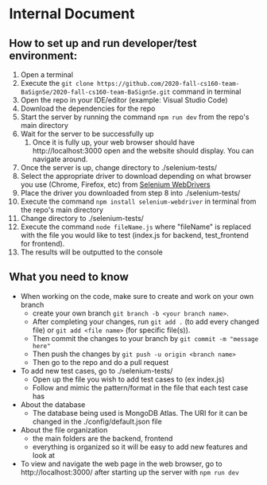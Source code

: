# Internal Document

## How to set up and run developer/test environment:

1. Open a terminal
2. Execute the `git clone https://github.com/2020-fall-cs160-team-BaSignSe/2020-fall-cs160-team-BaSignSe.git` command in terminal  
3. Open the repo in your IDE/editor (example: Visual Studio Code)
4. Download the dependencies for the repo
5. Start the server by running the command `npm run dev` from the repo's main directory
6. Wait for the server to be successfully up
   1. Once it is fully up, your web browser should have http://localhost:3000 open and the website should display. You can navigate around.
7. Once the server is up, change directory to ./selenium-tests/
8. Select the appropriate driver to download depending on what browser you use (Chrome, Firefox, etc) from [Selenium WebDrivers](https://www.npmjs.com/package/selenium-webdriver)
9. Place the driver you downloaded from step 8 into ./selenium-tests/ 
10. Execute the command `npm install selenium-webdriver` in terminal from the repo's main directory
11. Change directory to ./selenium-tests/
12. Execute the command `node fileName.js` where "fileName" is replaced with the file you would like to test (index.js for backend, test_frontend for frontend).
13. The results will be outputted to the console

## What you need to know

* When working on the code, make sure to create and work on your own branch
  * create your own branch `git branch -b <your branch name>`.
  * After completing your changes, run `git add .` (to add every changed file) or `git add <file name>` (for specific file(s)).
  * Then commit the changes to your branch by `git commit -m "message here"`
  * Then push the changes by `git push -u origin <branch name>`
  * Then go to the repo and do a pull request
* To add new test cases, go to ./selenium-tests/
  * Open up the file you wish to add test cases to (ex index.js)
  * Follow and mimic the pattern/format in the file that each test case has
* About the database
  * The database being used is MongoDB Atlas. The URI for it can be changed in the ./config/default.json file
* About the file organization
  * the main folders are the backend, frontend
  * everything is organized so it will be easy to add new features and look at
* To view and navigate the web page in the web browser, go to http://localhost:3000/ after starting up the server with `npm run dev`

